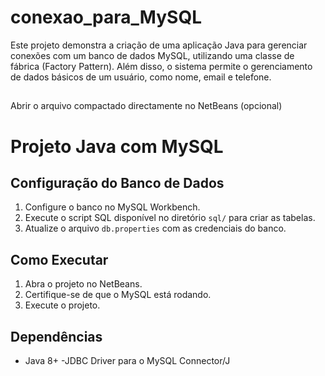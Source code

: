 # conexao_para_MySQL
Este projeto demonstra a criação de uma aplicação Java para gerenciar conexões com um banco de dados MySQL, utilizando uma classe de fábrica (Factory Pattern). Além disso, o sistema permite o gerenciamento de dados básicos de um usuário, como nome, email e telefone.
##
Abrir o arquivo compactado directamente no NetBeans (opcional)
# Projeto Java com MySQL

## Configuração do Banco de Dados
1. Configure o banco no MySQL Workbench.
2. Execute o script SQL disponível no diretório `sql/` para criar as tabelas.
3. Atualize o arquivo `db.properties` com as credenciais do banco.

## Como Executar
1. Abra o projeto no NetBeans.
2. Certifique-se de que o MySQL está rodando.
3. Execute o projeto.

## Dependências
- Java 8+
-JDBC Driver para o MySQL Connector/J

